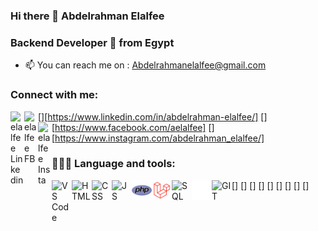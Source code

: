 ### Hi there 👋 Abdelrahman Elalfee

### Backend Developer 🚀 from Egypt

- 📫 You can reach me on : Abdelrahmanelalfee@gmail.com

### Connect with me:

[<img align='left' alt='elalfee Linkedin' width='22px' src='https://www.svgrepo.com/show/354000/linkedin-icon.svg'/>][https://www.linkedin.com/in/abdelrahman-elalfee/]
[<img align='left' alt='elalfee FB' width='22px' src='https://www.svgrepo.com/show/431621/facebook.svg'/>][https://www.facebook.com/aelalfee]
[<img align='left' alt='elalfee Insta' width='22px' src='https://www.svgrepo.com/show/349410/instagram.svg'/>][https://www.instagram.com/abdelrahman_elalfee/]

### 👨🏻‍💻 Language and tools:

[<img align='left' alt='VS Code' width='32px' src='https://camo.githubusercontent.com/5fa137d222dde7b69acd22c6572a065ce3656e6ffa1f5e88c1b5c7a935af3cc6/68747470733a2f2f63646e2e6a7364656c6976722e6e65742f67682f64657669636f6e732f64657669636f6e2f69636f6e732f7673636f64652f7673636f64652d6f726967696e616c2e737667'/>]
[<img align='left' alt='HTML' width='32px' src='https://camo.githubusercontent.com/da7acacadecf91d6dc02efcd2be086bb6d78ddff19a1b7a0ab2755a6fda8b1e9/68747470733a2f2f63646e2e6a7364656c6976722e6e65742f67682f64657669636f6e732f64657669636f6e2f69636f6e732f68746d6c352f68746d6c352d6f726967696e616c2e737667'/>]
[<img align='left' alt='CSS' width='32px' src='https://camo.githubusercontent.com/2e496d4bfc6f753ddca87b521ce95c88219f77800212ffa6d4401ad368c82170/68747470733a2f2f63646e2e6a7364656c6976722e6e65742f67682f64657669636f6e732f64657669636f6e2f69636f6e732f637373332f637373332d6f726967696e616c2e737667'/>]
[<img align='left' alt='JS' width='32px' src='https://camo.githubusercontent.com/442c452cb73752bb1914ce03fce2017056d651a2099696b8594ddf5ccc74825e/68747470733a2f2f63646e2e6a7364656c6976722e6e65742f67682f64657669636f6e732f64657669636f6e2f69636f6e732f6a6176617363726970742f6a6176617363726970742d6f726967696e616c2e737667'/>]
[<img align='left' alt='PHP' width='32px' src='https://raw.githubusercontent.com/github/explore/80688e429a7d4ef2fca1e82350fe8e3517d3494d/topics/php/php.png'/>]
[<img align='left' alt='Laravel' width='32px' src='https://raw.githubusercontent.com/github/explore/80688e429a7d4ef2fca1e82350fe8e3517d3494d/topics/laravel/laravel.png'/>]
[<img align='left' alt='SQL' width='32px' src='https://camo.githubusercontent.com/2582ec2237a3a1fbd34e9b57332b72be27a7facb32abe7c2335e5f86e5f457a8/68747470733a2f2f63646e2e6a7364656c6976722e6e65742f67682f64657669636f6e732f64657669636f6e2f69636f6e732f6d7973716c2f6d7973716c2d6f726967696e616c2e737667'/>]
[<img align='left' alt='Terminal' width='32px' src='https://raw.githubusercontent.com/codeSTACKr/codeSTACKr/master/img/terminal-dark.svg'/>]
[<img align='left' alt='GIT' width='32px' src='https://camo.githubusercontent.com/dc9e7e657b4cd5ba7d819d1a9ce61434bd0ddbb94287d7476b186bd783b62279/68747470733a2f2f63646e2e6a7364656c6976722e6e65742f67682f64657669636f6e732f64657669636f6e2f69636f6e732f6769742f6769742d6f726967696e616c2e737667'/>]
